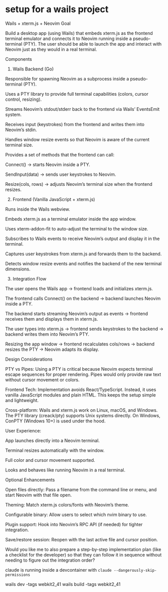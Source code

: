 # setup for a wails project

Wails + xterm.js + Neovim Goal

Build a desktop app (using Wails) that embeds xterm.js as the frontend terminal
emulator and connects it to Neovim running inside a pseudo-terminal (PTY). The
user should be able to launch the app and interact with Neovim just as they
would in a real terminal.

Components

1. Wails Backend (Go)

Responsible for spawning Neovim as a subprocess inside a pseudo-terminal (PTY).

Uses a PTY library to provide full terminal capabilities (colors, cursor
control, resizing).

Streams Neovim’s stdout/stderr back to the frontend via Wails’ EventsEmit
system.

Receives input (keystrokes) from the frontend and writes them into Neovim’s
stdin.

Handles window resize events so that Neovim is aware of the current terminal
size.

Provides a set of methods that the frontend can call:

Connect() → starts Neovim inside a PTY.

SendInput(data) → sends user keystrokes to Neovim.

Resize(cols, rows) → adjusts Neovim’s terminal size when the frontend resizes.

2. Frontend (Vanilla JavaScript + xterm.js)

Runs inside the Wails webview.

Embeds xterm.js as a terminal emulator inside the app window.

Uses xterm-addon-fit to auto-adjust the terminal to the window size.

Subscribes to Wails events to receive Neovim’s output and display it in the
terminal.

Captures user keystrokes from xterm.js and forwards them to the backend.

Detects window resize events and notifies the backend of the new terminal
dimensions.

3. Integration Flow

The user opens the Wails app → frontend loads and initializes xterm.js.

The frontend calls Connect() on the backend → backend launches Neovim inside a
PTY.

The backend starts streaming Neovim’s output as events → frontend receives them
and displays them in xterm.js.

The user types into xterm.js → frontend sends keystrokes to the backend →
backend writes them into Neovim’s PTY.

Resizing the app window → frontend recalculates cols/rows → backend resizes the
PTY → Neovim adapts its display.

Design Considerations

PTY vs Pipes: Using a PTY is critical because Neovim expects terminal escape
sequences for proper rendering. Pipes would only provide raw text without cursor
movement or colors.

Frontend Tech: Implementation avoids React/TypeScript. Instead, it uses vanilla
JavaScript modules and plain HTML. This keeps the setup simple and lightweight.

Cross-platform: Wails and xterm.js work on Linux, macOS, and Windows. The PTY
library (creack/pty) supports Unix systems directly. On Windows, ConPTY (Windows
10+) is used under the hood.

User Experience:

App launches directly into a Neovim terminal.

Terminal resizes automatically with the window.

Full color and cursor movement supported.

Looks and behaves like running Neovim in a real terminal.

Optional Enhancements

Open files directly: Pass a filename from the command line or menu, and start
Neovim with that file open.

Theming: Match xterm.js colors/fonts with Neovim’s theme.

Configurable binary: Allow users to select which nvim binary to use.

Plugin support: Hook into Neovim’s RPC API (if needed) for tighter integration.

Save/restore session: Reopen with the last active file and cursor position.

Would you like me to also prepare a step-by-step implementation plan (like a
checklist for the developer) so that they can follow it in sequence without
needing to figure out the integration order?

claude is running inside a devcontainer with `claude --dangerously-skip-permissions`

wails dev -tags webkit2_41
wails build -tags webkit2_41

